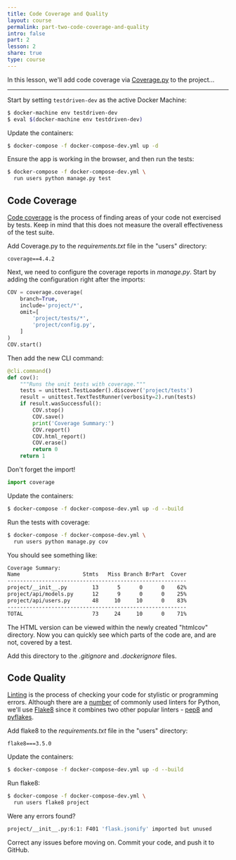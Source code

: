 ```yaml
---
title: Code Coverage and Quality
layout: course
permalink: part-two-code-coverage-and-quality
intro: false
part: 2
lesson: 2
share: true
type: course
---
```


In this lesson, we'll add code coverage via [Coverage.py](http://coverage.readthedocs.io/) to the project...

---

Start by setting `testdriven-dev` as the active Docker Machine:

```sh
$ docker-machine env testdriven-dev
$ eval $(docker-machine env testdriven-dev)
```

Update the containers:

```sh
$ docker-compose -f docker-compose-dev.yml up -d
```

Ensure the app is working in the browser, and then run the tests:

```sh
$ docker-compose -f docker-compose-dev.yml \
  run users python manage.py test
```

## Code Coverage

[Code coverage](https://en.wikipedia.org/wiki/Code_coverage) is the process of finding areas of your code not exercised by tests. Keep in mind that this does not measure the overall effectiveness of the test suite.

Add Coverage.py to the *requirements.txt* file in the "users" directory:

```
coverage==4.4.2
```

Next, we need to configure the coverage reports in *manage.py*. Start by adding the configuration right after the imports:

```python
COV = coverage.coverage(
    branch=True,
    include='project/*',
    omit=[
        'project/tests/*',
        'project/config.py',
    ]
)
COV.start()
```

Then add the new CLI command:

```python
@cli.command()
def cov():
    """Runs the unit tests with coverage."""
    tests = unittest.TestLoader().discover('project/tests')
    result = unittest.TextTestRunner(verbosity=2).run(tests)
    if result.wasSuccessful():
        COV.stop()
        COV.save()
        print('Coverage Summary:')
        COV.report()
        COV.html_report()
        COV.erase()
        return 0
    return 1
```

Don't forget the import!

```python
import coverage
```

Update the containers:

```sh
$ docker-compose -f docker-compose-dev.yml up -d --build
```

Run the tests with coverage:

```sh
$ docker-compose -f docker-compose-dev.yml \
  run users python manage.py cov
```

You should see something like:

```sh
Coverage Summary:
Name                    Stmts   Miss Branch BrPart  Cover
---------------------------------------------------------
project/__init__.py        13      5      0      0    62%
project/api/models.py      12      9      0      0    25%
project/api/users.py       48     10     10      0    83%
---------------------------------------------------------
TOTAL                      73     24     10      0    71%
```

The HTML version can be viewed within the newly created "htmlcov" directory. Now you can quickly see which parts of the code are, and are not, covered by a test.

Add this directory to the *.gitignore* and *.dockerignore* files.

## Code Quality

[Linting](https://stackoverflow.com/a/8503586/1799408) is the process of checking your code for stylistic or programming errors. Although there are a [number](https://stackoverflow.com/a/7925369/1799408) of commonly used linters for Python, we'll use [Flake8](https://gitlab.com/pycqa/flake8) since it combines two other popular linters - [pep8](https://pypi.python.org/pypi/pep8) and [pyflakes](https://pypi.python.org/pypi/pyflakes).

Add flake8 to the *requirements.txt* file in the "users" directory:

```
flake8===3.5.0
```

Update the containers:

```sh
$ docker-compose -f docker-compose-dev.yml up -d --build
```

Run flake8:

```sh
$ docker-compose -f docker-compose-dev.yml \
  run users flake8 project
```

Were any errors found?

```sh
project/__init__.py:6:1: F401 'flask.jsonify' imported but unused
```

Correct any issues before moving on. Commit your code, and push it to GitHub.

